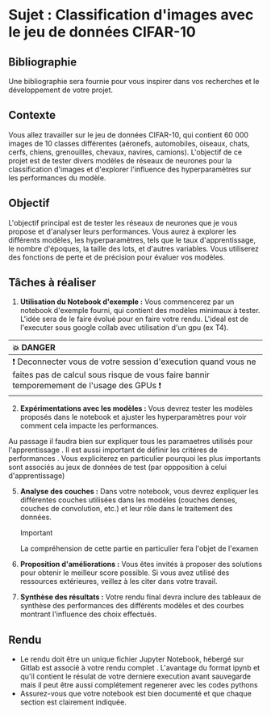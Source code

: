 # Sujet : Classification d'images avec le jeu de données CIFAR-10

## Bibliographie
Une bibliographie sera fournie pour vous inspirer dans vos recherches et le développement de votre projet.

## Contexte
Vous allez travailler sur le jeu de données CIFAR-10, qui contient 60 000 images de 10 classes différentes (aéronefs, automobiles, oiseaux, chats, cerfs, chiens, grenouilles, chevaux, navires, camions). L'objectif de ce projet est de tester divers modèles de réseaux de neurones pour la classification d'images et d'explorer l'influence des hyperparamètres sur les performances du modèle.

## Objectif
L'objectif principal est de tester les réseaux de neurones que je vous propose et d'analyser leurs performances. Vous aurez à explorer les différents modèles, les hyperparamètres, tels que le taux d'apprentissage, le nombre d'époques, la taille des lots, et d'autres variables. Vous utiliserez des fonctions de perte et de précision pour évaluer vos modèles.

## Tâches à réaliser
1. **Utilisation du Notebook d'exemple :** Vous commencerez par un notebook d'exemple fourni, qui contient des modèles minimaux à tester. L'idée sera de le faire évolué pour en faire votre rendu. L'ideal est de l'executer sous google collab avec utilisation d'un gpu (ex T4).

| :boom: DANGER              |
|:---------------------------|
| :exclamation: Deconnecter vous de votre  session d'execution quand vous ne faites pas de calcul sous risque de vous faire bannir temporemement de l'usage des GPUs  :exclamation:|

2. **Expérimentations avec les modèles :** Vous devrez tester les modèles proposés dans le notebook et ajuster les hyperparamètres pour voir comment cela impacte les performances.

 
 Au passage il faudra bien sur expliquer tous les paramaetres utilisés pour l'apprentissage . Il est aussi important de définir les critéres de performances . Vous expliciterez en particulier pourquoi les plus importants sont associés au jeux de données de test (par oppposition à celui d'apprentissage) 

5. **Analyse des couches :** Dans votre notebook, vous devrez expliquer les différentes couches utilisées dans les modèles (couches denses, couches de convolution, etc.) et leur rôle dans le traitement des données.
   > [!IMPORTANT]
   > La compréhension de cette partie en particulier fera l'objet de l'examen

7. **Proposition d'améliorations :** Vous êtes invités à proposer des solutions pour obtenir le meilleur score possible. Si vous avez utilisé des ressources extérieures, veillez à les citer dans votre travail.

8. **Synthèse des résultats :** Votre rendu final devra inclure des tableaux de synthèse des performances des différents modèles et des courbes montrant l'influence des choix effectués.

## Rendu
- Le rendu doit être un unique fichier Jupyter Notebook, hébergé sur Gitlab est associé à votre rendu complet . L'avantage du format ipynb et qu'il contient le résulat de votre derniere execution avant sauvegarde mais il peut être aussi complétement regenerer avec les codes pythons
- Assurez-vous que votre notebook est bien documenté et que chaque section est clairement indiquée.
